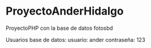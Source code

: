 # ProyectoAnderHidalgo

ProyectoPHP con la base de datos fotosbd

Usuarios base de datos:
    usuario: ander
    contraseña: 123
